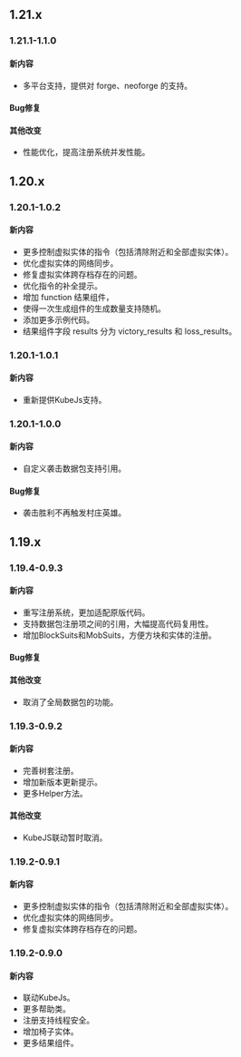 ## 1.21.x
### 1.21.1-1.1.0
#### 新内容
* 多平台支持，提供对 forge、neoforge 的支持。
#### Bug修复
#### 其他改变
* 性能优化，提高注册系统并发性能。
## 1.20.x
### 1.20.1-1.0.2
#### 新内容
* 更多控制虚拟实体的指令（包括清除附近和全部虚拟实体）。
* 优化虚拟实体的网络同步。
* 修复虚拟实体跨存档存在的问题。
* 优化指令的补全提示。
* 增加 function 结果组件，
* 使得一次生成组件的生成数量支持随机。
* 添加更多示例代码。
* 结果组件字段 results 分为 victory_results 和 loss_results。
### 1.20.1-1.0.1
#### 新内容
* 重新提供KubeJs支持。
### 1.20.1-1.0.0
#### 新内容
* 自定义袭击数据包支持引用。
#### Bug修复
* 袭击胜利不再触发村庄英雄。
## 1.19.x
### 1.19.4-0.9.3
#### 新内容
* 重写注册系统，更加适配原版代码。
* 支持数据包注册项之间的引用，大幅提高代码复用性。
* 增加BlockSuits和MobSuits，方便方块和实体的注册。
#### Bug修复
#### 其他改变
* 取消了全局数据包的功能。
### 1.19.3-0.9.2
#### 新内容
* 完善树套注册。
* 增加新版本更新提示。
* 更多Helper方法。
#### 其他改变
* KubeJS联动暂时取消。
### 1.19.2-0.9.1
#### 新内容
* 更多控制虚拟实体的指令（包括清除附近和全部虚拟实体）。
* 优化虚拟实体的网络同步。
* 修复虚拟实体跨存档存在的问题。
### 1.19.2-0.9.0
#### 新内容
* 联动KubeJs。
* 更多帮助类。
* 注册支持线程安全。
* 增加椅子实体。
* 更多结果组件。
